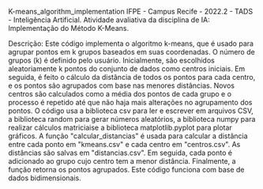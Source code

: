 K-means_algorithm_implementation
IFPE - Campus Recife - 2022.2 - TADS - Inteligência Artificial.
Atividade avaliativa da disciplina de IA: Implementação do Método K-Means.

Descrição:
  Este código implementa o algoritmo k-means, que é usado para agrupar pontos em k grupos 
baseados em suas coordenadas. O número de grupos (k) é definido pelo usuário. Inicialmente, 
são escolhidos aleatoriamente k pontos do conjunto de dados como centros iniciais. Em seguida, 
é feito o cálculo da distância de todos os pontos para cada centro, e os pontos são agrupados 
com base nas menores distâncias. Novos centros são calculados como a média dos pontos de cada
grupo e o processo é repetido até que não haja mais alterações no agrupamento dos pontos.
O código usa a biblioteca csv para ler e escrever em arquivos CSV, a biblioteca random para 
gerar números aleatórios, a biblioteca numpy para realizar cálculos matriciaise a biblioteca 
matplotlib.pyplot para plotar gráficos.
  A função "calcular_distancias" é usada para calcular a distância entre cada ponto em "kmeans.csv" e cada centro 
em "centros.csv". As distâncias são salvas em "distancias.csv". Em seguida, cada ponto é adicionado ao grupo
cujo centro tem a menor distância. Finalmente, a função retorna os pontos agrupados.
 Este código funciona com base de dados bidimensionais. 
  

